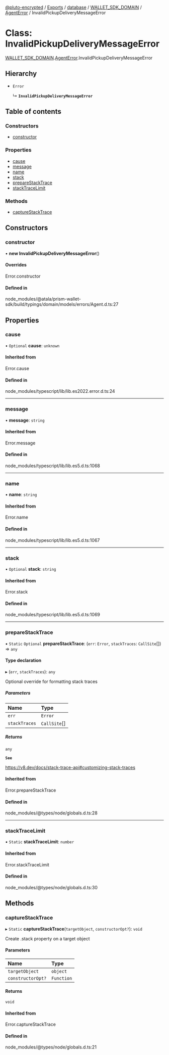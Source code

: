 [@pluto-encrypted](../README.md) / [Exports](../modules.md) / [database](../modules/database-1.md) / [WALLET\_SDK\_DOMAIN](../modules/database-1.WALLET_SDK_DOMAIN.md) / [AgentError](../modules/database-1.WALLET_SDK_DOMAIN.AgentError.md) / InvalidPickupDeliveryMessageError

# Class: InvalidPickupDeliveryMessageError

[WALLET\_SDK\_DOMAIN](../modules/database-1.WALLET_SDK_DOMAIN.md).[AgentError](../modules/database-1.WALLET_SDK_DOMAIN.AgentError.md).InvalidPickupDeliveryMessageError

## Hierarchy

- `Error`

  ↳ **`InvalidPickupDeliveryMessageError`**

## Table of contents

### Constructors

- [constructor](database-1.WALLET_SDK_DOMAIN.AgentError.InvalidPickupDeliveryMessageError.md#constructor)

### Properties

- [cause](database-1.WALLET_SDK_DOMAIN.AgentError.InvalidPickupDeliveryMessageError.md#cause)
- [message](database-1.WALLET_SDK_DOMAIN.AgentError.InvalidPickupDeliveryMessageError.md#message)
- [name](database-1.WALLET_SDK_DOMAIN.AgentError.InvalidPickupDeliveryMessageError.md#name)
- [stack](database-1.WALLET_SDK_DOMAIN.AgentError.InvalidPickupDeliveryMessageError.md#stack)
- [prepareStackTrace](database-1.WALLET_SDK_DOMAIN.AgentError.InvalidPickupDeliveryMessageError.md#preparestacktrace)
- [stackTraceLimit](database-1.WALLET_SDK_DOMAIN.AgentError.InvalidPickupDeliveryMessageError.md#stacktracelimit)

### Methods

- [captureStackTrace](database-1.WALLET_SDK_DOMAIN.AgentError.InvalidPickupDeliveryMessageError.md#capturestacktrace)

## Constructors

### constructor

• **new InvalidPickupDeliveryMessageError**()

#### Overrides

Error.constructor

#### Defined in

node_modules/@atala/prism-wallet-sdk/build/typings/domain/models/errors/Agent.d.ts:27

## Properties

### cause

• `Optional` **cause**: `unknown`

#### Inherited from

Error.cause

#### Defined in

node_modules/typescript/lib/lib.es2022.error.d.ts:24

___

### message

• **message**: `string`

#### Inherited from

Error.message

#### Defined in

node_modules/typescript/lib/lib.es5.d.ts:1068

___

### name

• **name**: `string`

#### Inherited from

Error.name

#### Defined in

node_modules/typescript/lib/lib.es5.d.ts:1067

___

### stack

• `Optional` **stack**: `string`

#### Inherited from

Error.stack

#### Defined in

node_modules/typescript/lib/lib.es5.d.ts:1069

___

### prepareStackTrace

▪ `Static` `Optional` **prepareStackTrace**: (`err`: `Error`, `stackTraces`: `CallSite`[]) => `any`

#### Type declaration

▸ (`err`, `stackTraces`): `any`

Optional override for formatting stack traces

##### Parameters

| Name | Type |
| :------ | :------ |
| `err` | `Error` |
| `stackTraces` | `CallSite`[] |

##### Returns

`any`

**`See`**

https://v8.dev/docs/stack-trace-api#customizing-stack-traces

#### Inherited from

Error.prepareStackTrace

#### Defined in

node_modules/@types/node/globals.d.ts:28

___

### stackTraceLimit

▪ `Static` **stackTraceLimit**: `number`

#### Inherited from

Error.stackTraceLimit

#### Defined in

node_modules/@types/node/globals.d.ts:30

## Methods

### captureStackTrace

▸ `Static` **captureStackTrace**(`targetObject`, `constructorOpt?`): `void`

Create .stack property on a target object

#### Parameters

| Name | Type |
| :------ | :------ |
| `targetObject` | `object` |
| `constructorOpt?` | `Function` |

#### Returns

`void`

#### Inherited from

Error.captureStackTrace

#### Defined in

node_modules/@types/node/globals.d.ts:21
